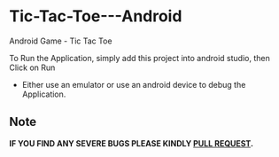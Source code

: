 # Tic-Tac-Toe---Android
Android Game - Tic Tac Toe

To Run the Application, simply add this project into android studio, then Click on Run
- Either use an emulator or use an android device to debug the Application.

Note
-------

**IF YOU FIND ANY SEVERE BUGS PLEASE KINDLY [PULL REQUEST](https://github.com/mrmohim/WarOfWord/pulls).**
